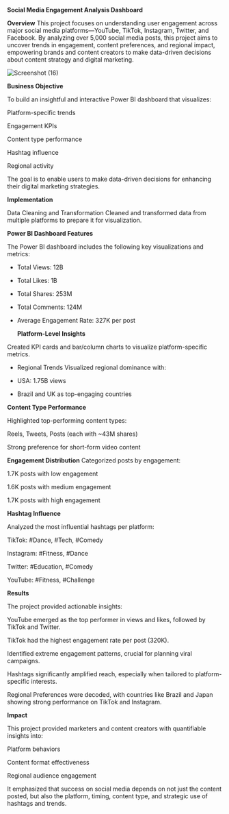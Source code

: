 **Social Media Engagement Analysis Dashboard**

**Overview**
This project focuses on understanding user engagement across major social media platforms—YouTube, TikTok, Instagram, Twitter, and Facebook. By analyzing over 5,000 social media posts, this project aims to uncover trends in engagement, content preferences, and regional impact, empowering brands and content creators to make data-driven decisions about content strategy and digital marketing.


![Screenshot (16)](https://github.com/user-attachments/assets/b965e84a-070a-421d-b098-6a514f6dfe97)

**Business Objective**

To build an insightful and interactive Power BI dashboard that visualizes:

Platform-specific trends

Engagement KPIs

Content type performance

Hashtag influence

Regional activity

The goal is to enable users to make data-driven decisions for enhancing their digital marketing strategies.

**Implementation**

Data Cleaning and Transformation
Cleaned and transformed data from multiple platforms to prepare it for visualization.

**Power BI Dashboard Features**

The Power BI dashboard includes the following key visualizations and metrics:

- Total Views: 12B

- Total Likes: 1B

- Total Shares: 253M

- Total Comments: 124M

- Average Engagement Rate: 327K per post

  **Platform-Level Insights**
  
Created KPI cards and bar/column charts to visualize platform-specific metrics.

- Regional Trends
Visualized regional dominance with:

- USA: 1.75B views

 - Brazil and UK as top-engaging countries

**Content Type Performance**

Highlighted top-performing content types:

Reels, Tweets, Posts (each with ~43M shares)

Strong preference for short-form video content

**Engagement Distribution**
Categorized posts by engagement:

1.7K posts with low engagement

1.6K posts with medium engagement

1.7K posts with high engagement

**Hashtag Influence**

Analyzed the most influential hashtags per platform:

TikTok: #Dance, #Tech, #Comedy

Instagram: #Fitness, #Dance

Twitter: #Education, #Comedy

YouTube: #Fitness, #Challenge

**Results**

The project provided actionable insights:

YouTube emerged as the top performer in views and likes, followed by TikTok and Twitter.

TikTok had the highest engagement rate per post (320K).

Identified extreme engagement patterns, crucial for planning viral campaigns.

Hashtags significantly amplified reach, especially when tailored to platform-specific interests.

Regional Preferences were decoded, with countries like Brazil and Japan showing strong performance on TikTok and Instagram.

**Impact**

This project provided marketers and content creators with quantifiable insights into:

Platform behaviors

Content format effectiveness

Regional audience engagement

It emphasized that success on social media depends on not just the content posted, but also the platform, timing, content type, and strategic use of hashtags and trends.
